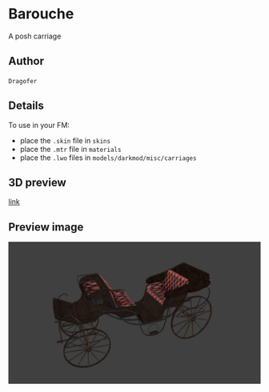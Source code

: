 # Barouche
A posh carriage

## Author
`Dragofer`

## Details

To use in your FM:
- place the `.skin` file in `skins`
- place the `.mtr` file in `materials`
- place the `.lwo` files in `models/darkmod/misc/carriages`

## 3D preview
[link](barouche.stl)

## Preview image
![alt text](barouche_ex.jpg "barouche")